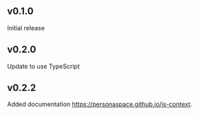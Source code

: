 ## v0.1.0
Initial release

## v0.2.0
Update to use TypeScript

## v0.2.2
Added documentation https://personaspace.github.io/js-context.